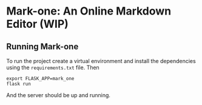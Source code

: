 # Mark-one: An Online Markdown Editor (WIP)

## Running Mark-one

To run the project create a virtual environment and install the dependencies using the `requirements.txt` file. Then

```
export FLASK_APP=mark_one
flask run
```

And the server should be up and running.


